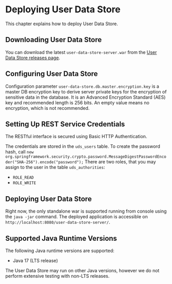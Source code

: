 # Deploying User Data Store

This chapter explains how to deploy User Data Store.


## Downloading User Data Store

You can download the latest `user-data-store-server.war` from the [User Data Store releases page](https://github.com/wultra/user-data-store/releases).


## Configuring User Data Store

Configuration parameter `user-data-store.db.master.encryption.key` is a master DB encryption key to derive server private keys for the encryption of sensitive data in the database.
It is an Advanced Encryption Standard (AES) key and recommended length is 256 bits.
An empty value means no encryption, which is not recommended.


## Setting Up REST Service Credentials

<!-- begin box info -->
The RESTful interface is secured using Basic HTTP Authentication.
<!-- end -->

The credentials are stored in the `uds_users` table.
To create the password hash, call `new org.springframework.security.crypto.password.MessageDigestPasswordEncoder("SHA-256").encode("password");`
There are two roles, that you may assign to the user in the table `uds_authorities`:
- `ROLE_READ`
- `ROLE_WRITE`


## Deploying User Data Store

Right now, the only standalone war is supported running from console using the `java -jar` command.
The deployed application is accessible on `http://localhost:8080/user-data-store-server/`.

## Supported Java Runtime Versions

The following Java runtime versions are supported:
- Java 17 (LTS release)

The User Data Store may run on other Java versions, however we do not perform extensive testing with non-LTS releases.
